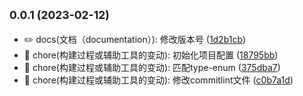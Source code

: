 ## <small>0.0.1 (2023-02-12)</small>

* ✏️ docs(文档（documentation）): 修改版本号 ([1d2b1cb](https://github.com/saofeng-cyber/my-vite-example/commit/1d2b1cb))
* 🚀 chore(构建过程或辅助工具的变动): 初始化项目配置 ([18795bb](https://github.com/saofeng-cyber/my-vite-example/commit/18795bb))
* 🚀 chore(构建过程或辅助工具的变动): 匹配type-enum ([375dba7](https://github.com/saofeng-cyber/my-vite-example/commit/375dba7))
* 🚀 chore(构建过程或辅助工具的变动): 修改commitlint文件 ([c0b7a1d](https://github.com/saofeng-cyber/my-vite-example/commit/c0b7a1d))



